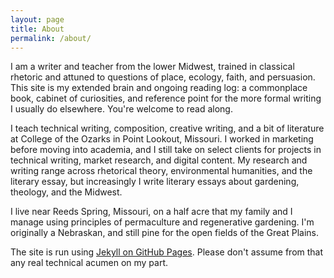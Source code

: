 ```yaml
---
layout: page
title: About
permalink: /about/
---
```

I am a writer and teacher from the lower Midwest, trained in classical rhetoric and attuned to questions of place, ecology, faith, and persuasion. This site is my extended brain and ongoing reading log: a commonplace book, cabinet of curiosities, and reference point for the more formal writing I usually do elsewhere. You're welcome to read along.

I teach technical writing, composition, creative writing, and a bit of literature at College of the Ozarks in Point Lookout, Missouri. I worked in marketing before moving into academia, and I still take on select clients for projects in technical writing, market research, and digital content. My research and writing range across rhetorical theory, environmental humanities, and the literary essay, but increasingly I write literary essays about gardening, theology, and the Midwest. 

I live near Reeds Spring, Missouri, on a half acre that my family and I manage using principles of permaculture and regenerative gardening. I'm originally a Nebraskan, and still pine for the open fields of the Great Plains.

The site is run using [Jekyll on GitHub Pages](https://github.com/matthewjmiller/). Please don't assume from that any real technical acumen on my part. 
